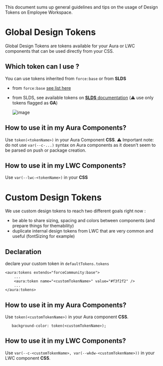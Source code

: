 This document sums up general guidelines and tips on the usage of Design Tokens on Employee Workspace.

# Global Design Tokens

Global Design Tokens are tokens available for your Aura or LWC components that can be used directly from your CSS.

## Which token can I use ?

You can use tokens inherited from `force:base` or from **SLDS**

-   from `force:base` [see list here](https://developer.salesforce.com/docs/atlas.en-us.lightning.meta/lightning/tokens_standard_force_base.htm)
-   from SLDS, see available tokens on [**SLDS** documentation](https://www.lightningdesignsystem.com/design-tokens/) (⚠️ use only tokens flagged as **GA**)

    ![image](https://user-images.githubusercontent.com/12657050/98233227-04558600-1f5f-11eb-94c9-962abcda3a1c.png)

## How to use it in my Aura Components?

Use `token(<tokenName>)` in your Aura Component **CSS**.
⚠️ Important note: do not use `var(--c-...)` syntax on Aura components as it doesn't seem to be parsed on push or package creation.

## How to use it in my LWC Components?

Use `var(--lwc-<tokenName>)` in your **CSS**

# Custom Design Tokens

We use custom design tokens to reach two different goals right now :

-   be able to share sizing, spacing and colors between components (and prepare things for themability)
-   duplicate internal design tokens from LWC that are very common and useful (fontSizing for example)

## Declaration

declare your custom token in `defaultTokens.tokens`

```
<aura:tokens extends="forceCommunity:base">
    ...
    <aura:token name="<customTokenName>" value="#f3f2f2" />
    ...
</aura:tokens>
```

## How to use it in my Aura Components?

Use `token(<customTokenName>)` in your Aura component **CSS**.

```
   background-color: token(<customTokenName>);
```

## How to use it in my LWC Components?

Use `var(--c-<customTokenName>, var(--wkdw-<customTokenName>))` in your LWC component **CSS**.
